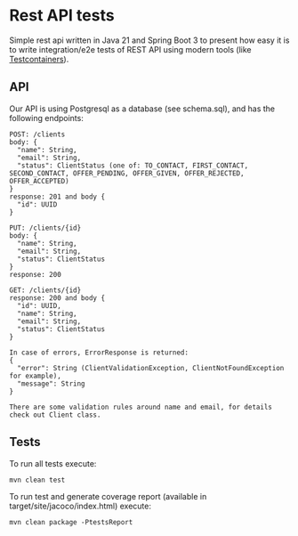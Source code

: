 # Rest API tests

Simple rest api written in Java 21 and Spring Boot 3 to present how easy it is to write integration/e2e tests of REST
API
using modern tools (like [Testcontainers](https://testcontainers.com/)).

## API

Our API is using Postgresql as a database (see schema.sql), and has the following endpoints:

```
POST: /clients
body: {
  "name": String,
  "email": String,
  "status": ClientStatus (one of: TO_CONTACT, FIRST_CONTACT, SECOND_CONTACT, OFFER_PENDING, OFFER_GIVEN, OFFER_REJECTED, OFFER_ACCEPTED)
}
response: 201 and body {
  "id": UUID
}

PUT: /clients/{id}
body: {
  "name": String,
  "email": String,
  "status": ClientStatus
}
response: 200

GET: /clients/{id}
response: 200 and body {
  "id": UUID,
  "name": String,
  "email": String,
  "status": ClientStatus
}

In case of errors, ErrorResponse is returned:
{
  "error": String (ClientValidationException, ClientNotFoundException for example),
  "message": String
}

There are some validation rules around name and email, for details check out Client class.
```
## Tests

To run all tests execute:
```
mvn clean test
```
To run test and generate coverage report (available in target/site/jacoco/index.html) execute:
```
mvn clean package -PtestsReport
```
